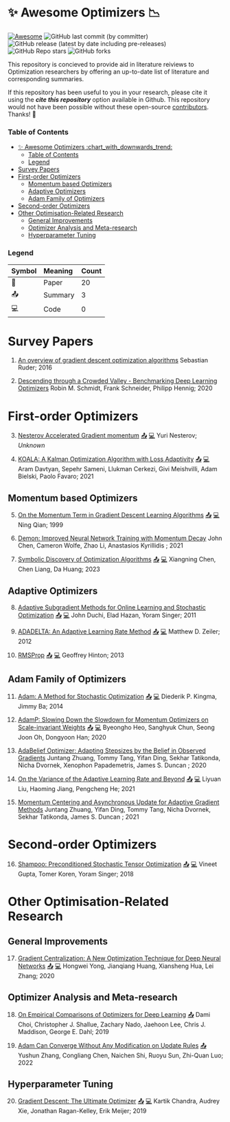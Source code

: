 # :sparkles: Awesome Optimizers :chart_with_downwards_trend:

[![Awesome](https://awesome.re/badge.svg)](https://awesome.re)
![GitHub last commit (by committer)](https://img.shields.io/github/last-commit/Dawn-Of-Eve/awesome-optimizers?display_timestamp=committer)
![GitHub release (latest by date including pre-releases)](https://img.shields.io/github/v/release/Dawn-Of-Eve/awesome-optimizers?include_prereleases)
![GitHub Repo stars](https://img.shields.io/github/stars/Dawn-Of-Eve/awesome-optimizers?style=social)
![GitHub forks](https://img.shields.io/github/forks/Dawn-Of-Eve/awesome-optimizers?style=social)


This repository is concieved to provide aid in literature reiviews to Optimization researchers by offering an up-to-date list of literature and corresponding summaries.

If this repository has been useful to you in your research, please cite it using the ___cite this repository___ option available in Github. This repository would not have been possible without these open-source [contributors](). Thanks! :sparkling_heart:

### Table of Contents


- [:sparkles: Awesome Optimizers :chart\_with\_downwards\_trend:](#sparkles-awesome-optimizers-chart_with_downwards_trend)
    - [Table of Contents](#table-of-contents)
    - [Legend](#legend)
- [Survey Papers](#survey-papers)
- [First-order Optimizers](#first-order-optimizers)
  - [Momentum based Optimizers](#momentum-based-optimizers)
  - [Adaptive Optimizers](#adaptive-optimizers)
  - [Adam Family of Optimizers](#adam-family-of-optimizers)
- [Second-order Optimizers](#second-order-optimizers)
- [Other Optimisation-Related Research](#other-optimisation-related-research)
  - [General Improvements](#general-improvements)
  - [Optimizer Analysis and Meta-research](#optimizer-analysis-and-meta-research)
  - [Hyperparameter Tuning](#hyperparameter-tuning)


### Legend

| Symbol        | Meaning | Count |
|:--------------|:--------|:------|
| :page_facing_up:         | Paper   | 20    |
| :outbox_tray: | Summary | 3     |
| :computer:    | Code    | 0     |


# Survey Papers

1. [An overview of gradient descent optimization algorithms](https://arxiv.org/abs/1609.04747) 
    Sebastian Ruder; 2016

2. [Descending through a Crowded Valley - Benchmarking Deep Learning Optimizers](https://arxiv.org/abs/2007.01547)
    Robin M. Schmidt, Frank Schneider, Philipp Hennig; 2020

# First-order Optimizers

3. [Nesterov Accelerated Gradient momentum](https://jlmelville.github.io/mize/nesterov.html) [:outbox_tray:]() [:computer:]()
    Yuri Nesterov; _Unknown_

4. [KOALA: A Kalman Optimization Algorithm with Loss Adaptivity](https://arxiv.org/abs/2107.03331) [:outbox_tray:]() [:computer:]()
    Aram Davtyan, Sepehr Sameni, Llukman Cerkezi, Givi Meishvilli, Adam Bielski, Paolo Favaro; 2021

## Momentum based Optimizers

5. [On the Momentum Term in Gradient Descent Learning Algorithms](https://reader.elsevier.com/reader/sd/pii/S0893608098001166?token=3147494EED9FE670AF728F3408B795675246C9934481200C4E86611D7FE34FAEDDFF1E9BD5C6AE9455320BF21F3FEA3B&originRegion=eu-west-1&originCreation=20230223114928) [:outbox_tray:]() [:computer:]()
    Ning Qian; 1999
6. [Demon: Improved Neural Network Training with Momentum Decay](https://arxiv.org/abs/1910.04952) John Chen, Cameron Wolfe, Zhao Li, Anastasios Kyrillidis ; 2021

7. [Symbolic Discovery of Optimization Algorithms](https://arxiv.org/abs/2302.06675) [:outbox_tray:]() [:computer:]() Xiangning Chen, Chen Liang, Da Huang; 2023

## Adaptive Optimizers

8. [Adaptive Subgradient Methods for Online Learning and Stochastic Optimization](https://dl.acm.org/doi/10.5555/1953048.2021068) [:outbox_tray:]() [:computer:]() John Duchi, Elad Hazan, Yoram Singer; 2011

9. [ADADELTA: An Adaptive Learning Rate Method](https://arxiv.org/abs/1212.5701) [:outbox_tray:]() [:computer:]() 
    Matthew D. Zeiler; 2012

10. [RMSProp](http://www.cs.toronto.edu/~tijmen/csc321/slides/lecture_slides_lec6.pdf) [:outbox_tray:]() [:computer:]()
    Geoffrey Hinton; 2013

## Adam Family of Optimizers

11. [Adam: A Method for Stochastic Optimization](https://arxiv.org/abs/1412.6980) [:outbox_tray:]() [:computer:]()
    Diederik P. Kingma, Jimmy Ba; 2014

12. [AdamP: Slowing Down the Slowdown for Momentum Optimizers on Scale-invariant Weights](https://arxiv.org/abs/2006.08217) [:outbox_tray:]() [:computer:]()
    Byeongho Heo, Sanghyuk Chun, Seong Joon Oh, Dongyoon Han; 2020

13. [AdaBelief Optimizer: Adapting Stepsizes by the Belief in Observed Gradients](https://arxiv.org/abs/2010.07468) Juntang Zhuang, Tommy Tang, Yifan Ding, Sekhar Tatikonda, Nicha Dvornek, Xenophon Papademetris, James S. Duncan ; 2020

14. [On the Variance of the Adaptive Learning Rate and Beyond](https://arxiv.org/abs/1908.03265) [:outbox_tray:]() [:computer:]()
    Liyuan Liu, Haoming Jiang, Pengcheng He; 2021

15. [Momentum Centering and Asynchronous Update for Adaptive Gradient Methods](https://arxiv.org/abs/2110.05454) Juntang Zhuang, Yifan Ding, Tommy Tang, Nicha Dvornek, Sekhar Tatikonda, James S. Duncan ; 2021 

# Second-order Optimizers

16. [Shampoo: Preconditioned Stochastic Tensor Optimization](https://arxiv.org/abs/1802.09568) [:outbox_tray:]() [:computer:]()
    Vineet Gupta, Tomer Koren, Yoram Singer; 2018


# Other Optimisation-Related Research

## General Improvements
17. [Gradient Centralization: A New Optimization Technique for Deep Neural Networks](https://arxiv.org/abs/2004.01461) [:outbox_tray:](survey/gradient-centralization.md) [:computer:]()
    Hongwei Yong, Jianqiang Huang, Xiansheng Hua, Lei Zhang; 2020


## Optimizer Analysis and Meta-research
18. [On Empirical Comparisons of Optimizers for Deep Learning](https://arxiv.org/abs/1910.05446) [:outbox_tray:]()
    Dami Choi, Christopher J. Shallue, Zachary Nado, Jaehoon Lee, Chris J. Maddison, George E. Dahl; 2019

19. [Adam Can Converge Without Any Modification on Update Rules](https://arxiv.org/abs/2208.09632) [:outbox_tray:](survey/adam-can-converge.md)
    Yushun Zhang, Congliang Chen, Naichen Shi, Ruoyu Sun, Zhi-Quan Luo; 2022

## Hyperparameter Tuning
20. [Gradient Descent: The Ultimate Optimizer](https://arxiv.org/abs/1909.13371) [:outbox_tray:]() [:computer:]()
    Kartik Chandra, Audrey Xie, Jonathan Ragan-Kelley, Erik Meijer; 2019
